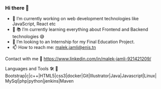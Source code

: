 ### Hi there 👋

- 🔭  I’m currently working on web development technologies like JavaScript, React etc
- 🌱 📚 I’m currently learning everything about Frontend and Backend technologies 😅
- 👯 I’m looking to an Internship for my Final Education Project.
- 📫 How to reach me: malek.jamli@enis.tn

Contact with me 📝
https://www.linkedin.com/in/malek-jamli-921421209/

Languages and Tools 🛠 📝
Bootstrap|c|c++|HTML5|css3|docker|Git|Illustrator|Java|Javascript|Linux|MySql|php|python|jenkins|Maven

